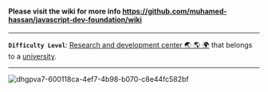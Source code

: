 #### Please visit the wiki for more info https://github.com/muhamed-hassan/javascript-dev-foundation/wiki

***

**`Difficulty Level`**: [Research and development center 🌏 🌎 🌍](https://en.wikipedia.org/wiki/Research_and_development) that belongs to a [university](https://en.wikipedia.org/wiki/University).

***

![dhgpva7-600118ca-4ef7-4b98-b070-c8e44fc582bf](https://github.com/user-attachments/assets/774f43cb-6608-4317-8a88-d5ce937e7efe)
